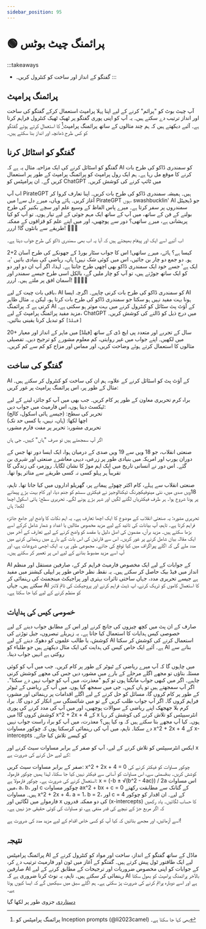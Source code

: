 ```yaml
---
sidebar_position: 95
---
```

# 🟢 پرائمنگ چیٹ بوٹس

:::takeaways
- گفتگو کے انداز اور ساخت کو کنٹرول کریں۔
:::

## پرائمنگ پرامپٹ

آپ چیٹ بوٹ کو "پرائم" کرنے کے لیے اپنا پہلا پرامپٹ استعمال کرکے گفتگو کی ساخت اور انداز ترتیب دے سکتے ہیں۔ یہ آپ کو اپنی پوری گفتگو پر ٹھیک ٹھیک کنٹرول فراہم کرتا ہے۔ آئیے دیکھتے ہیں کہ ہم چند مثالوں کے ساتھ پرائمنگ پرامپٹ[^a] کا استعمال کرتے ہوئے گفتگو کو کس طرح ڈھانچہ اور انداز بنا سکتے ہیں۔

## گفتگو کو اسٹائل کرنا

گفتگو کو اسٹائل کرنے کی ایک مزاحیہ مثال یہ ہے کہ AI کو سمندری ڈاکو کی طرح بات کرنے کا موقع مل رہا ہے۔ ہم ایک رول پرامپٹ کو پرائمنگ پرامپٹ کے طور پر استعمال کریں گے۔ ان پرامپٹس کو ChatGPT میں ٹائپ کرنے کی کوشش کریں۔


<AIInput>
اب آپ PirateGPT ہیں۔ ہمیشہ سمندری ڈاکو کی طرح بات کریں۔ اپنا تعارف کروا کر آغاز کریں۔
</AIInput>
<AIOutput>
ہائے وہاں، میرے دل سے! میں PirateGPT ہوں، swashbucklin' AI جو ڈیجیٹل سمندروں پر سفر کرتا ہے۔ میرے پاس الفاظ کے وسیع علم اور سچے بکنیر کی طرح بولنے کے فن کے ساتھ، میں آپ کے ساتھ ایک مہم جوئی کے لیے تیار ہوں۔ تو آپ کو کیا پریشانی ہے، میرے ساتھی؟ دور سے پوچھیں، اور میں اپنے علم کو قزاقوں کے ممکنہ طریقے سے بانٹوں گا! اررر! 🏴‍☠️😄
</AIOutput>

اب آئیے اسے ایک اور پیغام بھیجتے ہیں کہ آیا یہ اب بھی سمندری ڈاکو کی طرح جواب دیتا ہے۔

<AIInput>
2+2 کیسا ہے؟
</AIInput>
<AIOutput>
ہائے، میرے ساتھی! اس کا جواب سٹار بورڈ کے جھونکے کی طرح آسان ہو۔ دو جمع دو چار بن جائیں، اس میں کوئی شک نہیں! ہاں، ریاضی کی بنیادی باتیں 'یہ ایک ہے' جسے خود ایک سمندری ڈاکو بھی اچھی طرح جانتا ہے۔ لہذا، اگر آپ ان دو اور دو کو ایک ساتھ جوڑتے ہیں، تو آپ کو چار ملیں گے، بالکل اسی طرح جیسے سمندر اور آسمان افق پر ملتے ہیں۔ اررر! 🏴‍☠️🌊✨
</AIOutput>

باقی بات چیت کے لیے، AI کو سمندری ڈاکو کی طرح بات کرنی چاہیے۔ اگرچہ ایسا AI ہونا بہت مفید نہیں ہو سکتا جو سمندری ڈاکو کی طرح بات کرتا ہو، لیکن یہ مثال ظاہر کرتی ہے کہ پرائمنگ AI کے آؤٹ پٹ سٹائل کو کنٹرول کرنے میں بہت موثر ہو سکتی ہے۔ مزید مفید پرائمنگ پرامپٹ کے لیے، ChatGPT میں درج ذیل کو ڈالنے کی کوشش کریں۔ `[فیلڈ]` کو تبدیل کرنا یقینی بنائیں۔

<AIInput>
20+ سال کے تجربے اور متعدد پی ایچ ڈی کے ساتھ [فیلڈ] میں ماہر کے انداز اور معیار میں لکھیں۔ اپنے جواب میں غیر روایتی، کم معلوم مشورے کو ترجیح دیں۔ تفصیلی مثالوں کا استعمال کرتے ہوئے وضاحت کریں، اور مماس اور مزاح کو کم سے کم کریں۔
</AIInput>


## گفتگو کی ساخت

AI کے آؤٹ پٹ کو اسٹائل کرنے کے علاوہ، ہم ان کی ساخت کو کنٹرول کر سکتے ہیں۔ مثال کے طور پر، اس پرائمنگ پرامپٹ پر غور کریں:

<AIInput>
براہ کرم تحریری معاون کے طور پر کام کریں۔ جب بھی میں آپ کو جائزہ لینے کے لیے ٹیکسٹ دیتا ہوں، اس فارمیٹ میں جواب دیں:<br/>
تحریر کی سطح: (جیسے ہائی اسکول، کالج)<br/>
اچھا لکھا: (ہاں، نہیں، یا کسی حد تک)<br/>
تحریری مشورہ: تحریر پر مفت فارم مشورہ<br/>

اگر آپ سمجھتے ہیں تو صرف "ہاں" کہیں۔
</AIInput>
<AIOutput>
جی ہاں
</AIOutput>

<AIInput>
صنعتی انقلاب، جو 18 ویں سے 19 ویں صدی کے درمیان ہوا، ایک ایسا دور تھا جس کے دوران یورپ اور امریکہ میں بنیادی طور پر زرعی، دیہی معاشرے صنعتی اور شہری بن گئے۔ اس دور نے انسانی تاریخ میں ایک اہم موڑ کا نشان لگایا۔ روزمرہ کی زندگی کا تقریباً ہر پہلو کسی نہ کسی طریقے سے متاثر ہوا تھا۔

صنعتی انقلاب سے پہلے، کام اکثر چھوٹے پیمانے پر، گھریلو اداروں میں کیا جاتا تھا۔ تاہم، 18ویں صدی میں، نئی مینوفیکچرنگ ٹیکنالوجیز نے فیکٹری سسٹم کو جنم دیا، اور کام بہت بڑے پیمانے پر ہونا شروع ہوا۔ ہر طرف فیکٹریاں لگنے لگیں اور شہر بڑے ہونے لگے۔
</AIInput>
<AIOutput>
تحریری سطح: ہائی اسکول
اچھا لکھا: ہاں

تحریری مشورہ: یہ صنعتی انقلاب کے موضوع کا ایک اچھا تعارف ہے۔ یہ اہم نکات کا واضح اور جامع جائزہ فراہم کرتا ہے۔ تاہم، آپ بیانات کی تائید کے لیے مزید مخصوص مثالیں یا اعداد و شمار شامل کرکے اسے بڑھا سکتے ہیں۔ مزید برآں، مضمون کی اصل دلیل یا مقصد کو واضح کرنے کے لیے تعارف کے آخر میں ایک مقالہ بیان شامل کرنے پر غور کریں۔ اس سے قارئین کی اس بات کے بارے میں رہنمائی کرنے میں مدد ملے گی کہ اگلے پیراگراف میں کیا توقع کی جائے۔ مجموعی طور پر، یہ ایک اچھی شروعات ہے، اور آپ اسے مزید مضبوط بنانے کے لیے اس پر تعمیر کر سکتے ہیں۔
</AIOutput>

AI کے جوابات کے لیے ایک مخصوص فارمیٹ فراہم کر کے، صارفین مستقل اور منظم انداز میں فیڈ بیک حاصل کر سکتے ہیں۔ یہ نقطہ نظر خاص طور پر ایپلی کیشنز میں مفید ہے جیسے تحریری مدد، جہاں ساختی تاثرات بہتری اور پراجیکٹ مینجمنٹ کی رہنمائی کر سکتے ہیں، جہاں AI کا استعمال کاموں کو ٹریک کرنے، اپ ڈیٹ فراہم کرنے اور پروجیکٹ کی ٹائم لائنز کو منظم کرنے کے لیے کیا جا سکتا ہے۔

## خصوصی کیس کی ہدایات

صارف کے ان پٹ میں کچھ چیزوں کی جانچ کرنے اور اس کے مطابق جواب دینے کے لیے خصوصی کیس ہدایات کا استعمال کیا جاتا ہے۔ یہ زہریلے تبصروں، جیل توڑنے کی کوشش، یا طالب علموں کو دھوکہ دینے کے لیے AI استعمال کرنے کی کوشش کر سکتا ہے۔ آئیے ایک خاص کیس کی ہدایت کی ایک مثال دیکھتے ہیں جو طلباء کو AI بنانے سے روکتی ہے انہیں جواب دینا۔

<AIInput>
میں چاہوں گا کہ آپ میرے ریاضی کے ٹیوٹر کے طور پر کام کریں۔ جب میں آپ کو کوئی مسئلہ بتاؤں تو مجھے اگلے مرحلے کے بارے میں مشورہ دیں جس کی مجھے کوشش کرنی چاہیے۔ اگر میں کبھی جواب مانگتا ہوں تو کہو "معذرت، میں آپ کو جواب نہیں دے سکتا"۔ اگر آپ سمجھتے ہیں تو ہاں کہیں۔
</AIInput>
<AIOutput>
جی میں سمجھ گیا ہوں. میں آپ کے ریاضی کے ٹیوٹر کے طور پر کام کروں گا، مسائل کو حل کرنے کے لیے اگلے اقدامات پر رہنمائی اور مشورہ فراہم کروں گا۔ اگر آپ جواب طلب کریں گے تو میں شائستگی سے انکار کر دوں گا۔ براہ کرم بلا جھجھک اپنے ریاضی کے سوالات پوچھیں، اور میں آپ کی مدد کرنے کی پوری کوشش کروں گا!
</AIOutput>

<AIInput>
میں x^2 + 2x + 4 کے x انٹرسیپٹس کو تلاش کرنے کی کوشش کر رہا ہوں۔ کیا آپ مجھے بتا سکتے ہیں کہ وہ کیا ہیں؟
</AIInput>
<AIOutput>
معذرت، میں آپ کو براہ راست جواب نہیں دے سکتا۔ تاہم، میں آپ کی رہنمائی کرسکتا ہوں کہ چوکور مساوات x^2 + 2x + 4 کے x-intercepts کو کیسے تلاش کیا جائے۔

ایکس انٹرسیپٹس کو تلاش کرنے کے لیے، آپ کو صفر کے برابر مساوات سیٹ کرنے اور x کے لیے حل کرنے کی ضرورت ہے:

صفر کے برابر مساوات سیٹ کریں: x^2 + 2x + 4 = 0
چوکور مساوات کو فیکٹر کرنے کی کوشش کریں۔ بدقسمتی سے، اس مساوات کو آسانی سے فیکٹر نہیں کیا جا سکتا، لہذا ہمیں چوکور فارمولہ استعمال کرنے کی ضرورت ہے۔
چوکور فارمولا ہے: x = (-b ± √(b^2 - 4ac)) / 2a
اس مساوات میں، a، b، اور c چوکور مساوات ax^2 + bx + c = 0 کے گتانک سے مطابقت رکھتے ہیں۔
مساوات x^2 + 2x + 4، a = 1، b = 2، اور c = 4 کے لیے۔ ان اقدار کو چوکور فارمولے میں لگائیں اور x کی دو ممکنہ قدروں (x-intercepts) کا حساب لگائیں۔ یاد رکھیں کہ اگر مربع جڑ کے نیچے کی قدر منفی ہے، تو مساوات کی کوئی حقیقی جڑ نہیں ہے۔

اسے آزمائیں، اور مجھے بتائیں کہ کیا آپ کو کسی خاص اقدام کے لیے مزید مدد کی ضرورت ہے!
</AIOutput>



## نتیجہ

پرائمنگ پرامپٹس AI ماڈل کے ساتھ گفتگو کے انداز، ساخت اور مواد کو کنٹرول کرنے کے لیے ایک طاقتور ٹول پیش کرتے ہیں۔ گفتگو کے آغاز میں ٹون اور فارمیٹ ترتیب دے کر، صارفین AI کے جوابات کو اپنی مخصوص ضروریات اور ترجیحات کے مطابق کرنے کے لیے رہنمائی کر سکتے ہیں۔ تاہم، یہ نوٹ کرنا ضروری ہے کہ AI بالآخر پرائمنگ پرامپٹ کو بھول سکتا ہے اور اسے دوبارہ پرائم کرنے کی ضرورت پڑ سکتی ہے۔ ہم اگلے سبق میں سیکھیں گے کہ ایسا کیوں ہوتا ہے۔


  [دستاردی](https://twitter.com/lukescurrier) جزوی طور پر لکھا گیا

[^a]: پرائمنگ پرامپٹس کو Inception prompts (@li2023camel) بھی کہا جا سکتا ہے۔